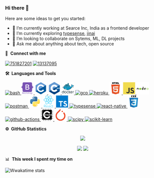 ### Hi there 👋

Here are some ideas to get you started:

- 🔭 I’m currently working at Searce Inc, India as a frontend developer
- 🌱 I’m currently exploring [typesense](https://typesense.org/), [jinai](https://jina.ai/)
- 👯 I’m looking to collaborate on Sytems, ML, DL projects
- 💬 Ask me about anything about tech, open source

🔗 &nbsp;**Connect with me**
<p align="left">
<a href="https://www.linkedin.com/in/vivek-vardhan-adepu-751827201/" target="blank"><img align="center" src="https://raw.githubusercontent.com/rahuldkjain/github-profile-readme-generator/master/src/images/icons/Social/linked-in-alt.svg" alt="751827201" height="30" width="40" /></a>
<a href="https://stackoverflow.com/users/13137095/" target="blank"><img align="center" src="https://raw.githubusercontent.com/rahuldkjain/github-profile-readme-generator/master/src/images/icons/Social/stack-overflow.svg" alt="13137095" height="30" width="40" /></a>

<b>🛠️&nbsp;&nbsp;Languages&nbsp;and&nbsp;Tools</b>
<p align="left">  <a href="https://www.gnu.org/software/bash/" target="_blank"> <img src="https://www.vectorlogo.zone/logos/gnu_bash/gnu_bash-icon.svg" alt="bash" width="40" height="40"/> </a> <a href="https://getbootstrap.com" target="_blank"> <img src="https://raw.githubusercontent.com/devicons/devicon/master/icons/bootstrap/bootstrap-plain-wordmark.svg" alt="bootstrap" width="40" height="40"/> </a> <a href="https://www.cprogramming.com/" target="_blank"> <img src="https://raw.githubusercontent.com/devicons/devicon/master/icons/c/c-original.svg" alt="c" width="40" height="40"/> </a> <a href="https://www.w3schools.com/cpp/" target="_blank"> <img src="https://raw.githubusercontent.com/devicons/devicon/master/icons/cplusplus/cplusplus-original.svg" alt="cplusplus" width="40" height="40"/> </a> <a href="https://www.docker.com/" target="_blank"> <img src="https://raw.githubusercontent.com/devicons/devicon/master/icons/docker/docker-original-wordmark.svg" alt="docker" width="40" height="40"/> </a> <a href="https://cloud.google.com" target="_blank"> <img src="https://www.vectorlogo.zone/logos/google_cloud/google_cloud-icon.svg" alt="gcp" width="40" height="40"/> </a> <a href="https://heroku.com" target="_blank"> <img src="https://www.vectorlogo.zone/logos/heroku/heroku-icon.svg" alt="heroku" width="40" height="40"/> </a> <a href="https://www.w3.org/html/" target="_blank"> <img src="https://raw.githubusercontent.com/devicons/devicon/master/icons/html5/html5-original-wordmark.svg" alt="html5" width="40" height="40"/> </a> <a href="https://developer.mozilla.org/en-US/docs/Web/JavaScript" target="_blank"> <img src="https://raw.githubusercontent.com/devicons/devicon/master/icons/javascript/javascript-original.svg" alt="javascript" width="40" height="40"/> </a> <a href="https://nodejs.org" target="_blank"> <img src="https://raw.githubusercontent.com/devicons/devicon/master/icons/nodejs/nodejs-original-wordmark.svg" alt="nodejs" width="40" height="40"/> </a> <a href="https://postman.com" target="_blank"> <img src="https://www.vectorlogo.zone/logos/getpostman/getpostman-icon.svg" alt="postman" width="40" height="40"/> </a> <a href="https://www.python.org" target="_blank"> <img src="https://raw.githubusercontent.com/devicons/devicon/master/icons/python/python-original.svg" alt="python" width="40" height="40"/> </a> <a href="https://reactjs.org/" target="_blank"> <img src="https://raw.githubusercontent.com/devicons/devicon/master/icons/react/react-original-wordmark.svg" alt="react" width="40" height="40"/> </a> <a href="https://www.typescriptlang.org/" target="_blank"> <img src="https://raw.githubusercontent.com/devicons/devicon/master/icons/typescript/typescript-original.svg" alt="typescript" width="40" height="40"/> </a> <a href="https://typesense.org/" target="_blank"> <img src="https://avatars.githubusercontent.com/u/19822348?s=200&v=4" alt="typesense" width="40" height="40"/> </a> <a href="https://reactnative.dev/" target="_blank"> <img src="https://github.com/bestofjs/bestofjs-webui/blob/master/public/logos/react-native.svg" alt="react-native" width="40" height="40"/> </a> <a href="https://www.w3schools.com/css/" target="_blank"> <img src="https://raw.githubusercontent.com/devicons/devicon/master/icons/css3/css3-original-wordmark.svg" alt="css3" width="40" height="40"/> </a> <a href="https://github.com/features/actions" target="_blank"> <img src="https://github.com/gilbarbara/logos/blob/master/logos/github-actions.svg" alt="github-actions" width="40" height="40"/> </a> <a href="https://en.wikipedia.org/wiki/Embedded_C" target="_blank"> <img src="https://github.com/devicons/devicon/blob/master/icons/embeddedc/embeddedc-original-wordmark.svg" alt="embedded-C" width="40" height="40"/> </a> <a href="https://pytorch.org/" target="_blank"> <img src="https://github.com/devicons/devicon/blob/master/icons/pytorch/pytorch-original.svg" alt="pytorch" width="40" height="40"/> </a> <a href="https://scipy.org/" target="_blank"> <img src="https://github.com/valohai/ml-logos/blob/master/scipy.svg" alt="scipy" width="40" height="40"/> </a> <a href="https://scikit-learn.org/" target="_blank"> <img src="https://github.com/simple-icons/simple-icons/blob/master/icons/scikitlearn.svg" alt="scikit-learn" width="40" height="40"/> </a>
</p>

<b>:gear: &nbsp;GitHub Statistics</b>
  <br/>
    <p align="center">
        <img height="137px" src="https://github-readme-streak-stats.herokuapp.com/?user=vivekvardhanadepu&show_icons=true&hide_border=true" />
    </p>
    <p align="center">
        <img height="137px" src="https://github-readme-stats.vercel.app/api?username=vivekvardhanadepu&hide_title=true&hide_border=true&show_icons=true&include_all_commits=true&count_private=true&line_height=21" /> <img height="137px" src="https://github-readme-stats.vercel.app/api/top-langs/?username=vivekvardhanadepu&hide=html&hide_title=true&hide_border=true&layout=compact&langs_count=8" />
    </p>
📊 &nbsp;**This week I spent my time on**

![Wwakatime stats](https://github-readme-stats-taupe-two.vercel.app/api/wakatime?username=vivekvardhanadep&hide_title=true&hide_border=true&langs_count=5&bg_color=00000000&text_color=777)
